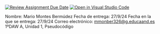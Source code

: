 [![Review Assignment Due Date](https://classroom.github.com/assets/deadline-readme-button-22041afd0340ce965d47ae6ef1cefeee28c7c493a6346c4f15d667ab976d596c.svg)](https://classroom.github.com/a/aoPG0Blz)
[![Open in Visual Studio Code](https://classroom.github.com/assets/open-in-vscode-2e0aaae1b6195c2367325f4f02e2d04e9abb55f0b24a779b69b11b9e10269abc.svg)](https://classroom.github.com/online_ide?assignment_repo_id=16100540&assignment_repo_type=AssignmentRepo)



Nombre: Mario Montes Bermúdez
Fecha de entrega: 27/9/24
Fecha en la que se entrega: 27/9/24
Correo electrónico: mmonber326@g.educaand.es
1ºDAW A, Unidad 1, Pseudocódigo